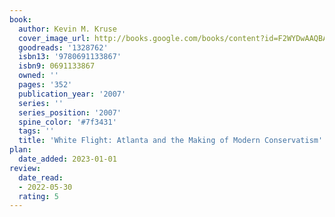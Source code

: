 ```yaml
---
book:
  author: Kevin M. Kruse
  cover_image_url: http://books.google.com/books/content?id=F2WYDwAAQBAJ&printsec=frontcover&img=1&zoom=1&edge=curl&source=gbs_api
  goodreads: '1328762'
  isbn13: '9780691133867'
  isbn9: 0691133867
  owned: ''
  pages: '352'
  publication_year: '2007'
  series: ''
  series_position: '2007'
  spine_color: '#7f3431'
  tags: ''
  title: 'White Flight: Atlanta and the Making of Modern Conservatism'
plan:
  date_added: 2023-01-01
review:
  date_read:
  - 2022-05-30
  rating: 5
---
```


